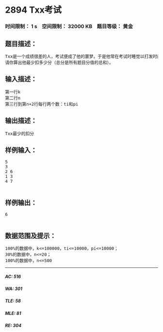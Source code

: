 # 2894 Txx考试   
### 时间限制： 1 s&nbsp;&nbsp;&nbsp;&nbsp;空间限制： 32000 KB&nbsp;&nbsp;&nbsp;&nbsp;题目等级： 黄金  
## 题目描述：  

<pre>
Txx是一个成绩很差的人，考试便成了他的噩梦。于是他常在考试时睡觉以打发时间。今天他又要面临一次考试，为了保证有充足的睡眠，他决定只做k分钟题目。这次测试有n道题，第i题的得分是pi分，需要耗费ti分钟解决（将要完成也得不到分）。
请你算出他最少扣多少分（总分是所有题目分值的总和）。
</pre>
  
  
## 输入描述：  

<pre>
第一行k
第二行n
第三行到第n+2行每行两个数：ti和pi
</pre>
  
  
## 输出描述：  

<pre>
Txx最少的扣分
</pre>
  
  
## 样例输入：  

<pre>
5
3
2 6
1 3
4 7
 
</pre>
  
  
## 样例输出：  

<pre>
6
 
</pre>
  
  
## 数据范围及提示：  

<pre>
100%的数据中，k<=100000，ti<=10000，pi<=10000；
30%的数据中，n<=20；
100%的数据中，n<=500
</pre>
  
  
***  

##### AC: 516  
##### WA: 301  
##### TLE: 58  
##### MLE: 81  
##### RE: 304  
